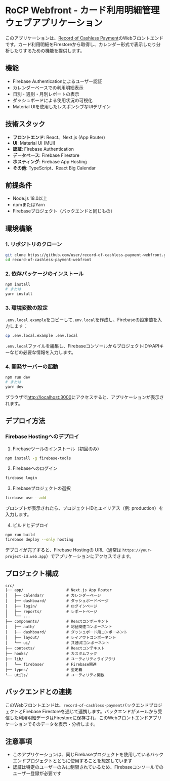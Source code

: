 # RoCP Webfront - カード利用明細管理ウェブアプリケーション

このアプリケーションは、[Record of Cashless Payment](https://github.com/user/record-of-cashless-payment)のWebフロントエンドです。カード利用明細をFirestoreから取得し、カレンダー形式で表示したり分析したりするための機能を提供します。

## 機能

- Firebase Authenticationによるユーザー認証
- カレンダーベースでの利用明細表示
- 日別・週別・月別レポートの表示
- ダッシュボードによる使用状況の可視化
- Material UIを使用したレスポンシブなUIデザイン

## 技術スタック

- **フロントエンド**: React、Next.js (App Router)
- **UI**: Material UI (MUI)
- **認証**: Firebase Authentication
- **データベース**: Firebase Firestore
- **ホスティング**: Firebase App Hosting
- **その他**: TypeScript、React Big Calendar

## 前提条件

- Node.js 18.0以上
- npmまたはYarn
- Firebaseプロジェクト（バックエンドと同じもの）

## 環境構築

### 1. リポジトリのクローン

```bash
git clone https://github.com/user/record-of-cashless-payment-webfront.git
cd record-of-cashless-payment-webfront
```

### 2. 依存パッケージのインストール

```bash
npm install
# または
yarn install
```

### 3. 環境変数の設定

`.env.local.example`をコピーして`.env.local`を作成し、Firebaseの設定値を入力します：

```bash
cp .env.local.example .env.local
```

`.env.local`ファイルを編集し、FirebaseコンソールからプロジェクトIDやAPIキーなどの必要な情報を入力します。

### 4. 開発サーバーの起動

```bash
npm run dev
# または
yarn dev
```

ブラウザで[http://localhost:3000](http://localhost:3000)にアクセスすると、アプリケーションが表示されます。

## デプロイ方法

### Firebase Hostingへのデプロイ

1. Firebaseツールのインストール（初回のみ）

```bash
npm install -g firebase-tools
```

2. Firebaseへのログイン

```bash
firebase login
```

3. Firebaseプロジェクトの選択

```bash
firebase use --add
```

プロンプトが表示されたら、プロジェクトIDとエイリアス（例: production）を入力します。

4. ビルドとデプロイ

```bash
npm run build
firebase deploy --only hosting
```

デプロイが完了すると、Firebase Hostingの URL（通常は `https://your-project-id.web.app`）でアプリケーションにアクセスできます。

## プロジェクト構成

```
src/
├── app/                   # Next.js App Router
│   ├── calendar/          # カレンダーページ 
│   ├── dashboard/         # ダッシュボードページ
│   ├── login/             # ログインページ
│   ├── reports/           # レポートページ
│   └── ...
├── components/            # Reactコンポーネント
│   ├── auth/              # 認証関連コンポーネント
│   ├── dashboard/         # ダッシュボード用コンポーネント
│   ├── layout/            # レイアウトコンポーネント
│   └── ui/                # 共通UIコンポーネント
├── contexts/              # Reactコンテキスト
├── hooks/                 # カスタムフック
├── lib/                   # ユーティリティライブラリ
│   └── firebase/          # Firebase関連
├── types/                 # 型定義
└── utils/                 # ユーティリティ関数
```

## バックエンドとの連携

このWebフロントエンドは、`record-of-cashless-payment`バックエンドプロジェクトとFirebase Firestoreを通じて連携します。バックエンドがメールから受信した利用明細データはFirestoreに保存され、このWebフロントエンドアプリケーションでそのデータを表示・分析します。

## 注意事項

- このアプリケーションは、同じFirebaseプロジェクトを使用しているバックエンドプロジェクトとともに使用することを想定しています
- 認証は特定のユーザーのみに制限されているため、Firebaseコンソールでのユーザー登録が必要です
